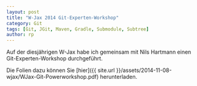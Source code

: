 ```yaml
---
layout: post
title: "W-Jax 2014 Git-Experten-Workshop"
category: Git
tags: [Git, JGit, Maven, Gradle, Submodule, Subtree]
author: rp
---
```


Auf der diesjährigen W-Jax habe ich gemeinsam mit Nils Hartmann einen Git-Experten-Workshop durchgeführt.

Die Folien dazu können Sie [hier]({{ site.url }}/assets/2014-11-08-wjax/WJax-Git-Powerworkshop.pdf) herunterladen.
